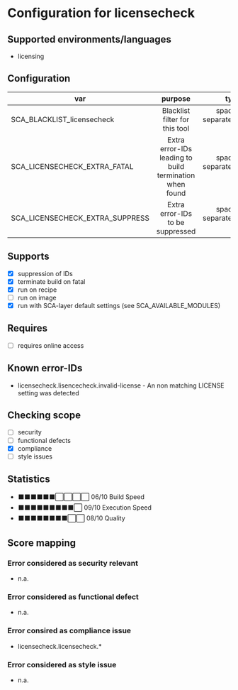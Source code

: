 # Configuration for licensecheck

## Supported environments/languages

* licensing

## Configuration

| var | purpose | type | default |
| ------------- |:-------------:| -----:| -----:
| SCA_BLACKLIST_licensecheck | Blacklist filter for this tool | space-separated-list | ""
| SCA_LICENSECHECK_EXTRA_FATAL | Extra error-IDs leading to build termination when found | space-separated-list | "":
| SCA_LICENSECHECK_EXTRA_SUPPRESS | Extra error-IDs to be suppressed | space-separated-list | ""

## Supports

* [x] suppression of IDs
* [x] terminate build on fatal
* [x] run on recipe
* [ ] run on image
* [x] run with SCA-layer default settings (see SCA_AVAILABLE_MODULES)

## Requires

* [ ] requires online access

## Known error-IDs

* licensecheck.lisencecheck.invalid-license - An non matching LICENSE setting was detected

## Checking scope

* [ ] security
* [ ] functional defects
* [x] compliance
* [ ] style issues

## Statistics

* ⬛⬛⬛⬛⬛⬛⬜⬜⬜⬜ 06/10 Build Speed
* ⬛⬛⬛⬛⬛⬛⬛⬛⬛⬜ 09/10 Execution Speed
* ⬛⬛⬛⬛⬛⬛⬛⬛⬜⬜ 08/10 Quality

## Score mapping

### Error considered as security relevant

* n.a.

### Error considered as functional defect

* n.a.

### Error consired as compliance issue

* licensecheck.licensecheck.*

### Error considered as style issue

* n.a.
